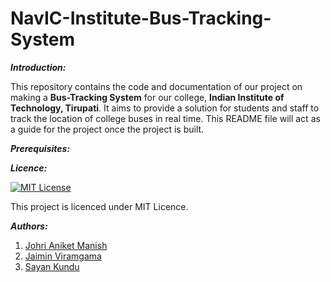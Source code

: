 # NavIC-Institute-Bus-Tracking-System

**_Introduction:_**

This repository contains the code and documentation of our project on making a **Bus-Tracking System** for our college, **Indian Institute of Technology, Tirupati**.
It aims to provide a solution for students and staff to track the location of college buses in real time. This README file will act as a guide for the project once the project is built.


**_Prerequisites:_**

**_Licence:_**

[![MIT License](https://img.shields.io/badge/License-MIT-green.svg)](https://choosealicense.com/licenses/mit/)

This project is licenced under MIT Licence.

**_Authors:_**
1. <a href="https://github.com/Error-404-NotFound">Johri Aniket Manish</a>
2. <a href="https://github.com/JaiminV22">Jaimin Viramgama</a>
3. <a href="https://github.com/electro-coder">Sayan Kundu</a>
